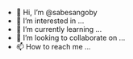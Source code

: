 - 👋 Hi, I’m @sabesangoby
- 👀 I’m interested in ...
- 🌱 I’m currently learning ...
- 💞️ I’m looking to collaborate on ...
- 📫 How to reach me ...

<!---
sabesangoby/sabesangoby is a ✨ special ✨ repository because its `README.md` (this file) appears on your GitHub profile.
You can click the Preview link to take a look at your changes.
--->
